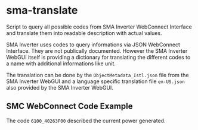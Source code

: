 # sma-translate
Script to query all possible codes from SMA Inverter WebConnect Interface and translate them into readable description with actual values.

SMA Inverter uses codes to query informations via JSON WebConnect Interface.
They are not publically documented.
However the SMA Inverter WebGUI itself is providing a dictionary for translating the different codes to a name with additional informations like unit.

The translation can be done by the `ObjectMetadata_Istl.json` file from the SMA Inverter WebGUI and a language specific translation file `en-US.json` also provided by the SMA Inverter WebGUI.


## SMC WebConnect Code Example

The code `6100_40263F00` described the current power generated.
